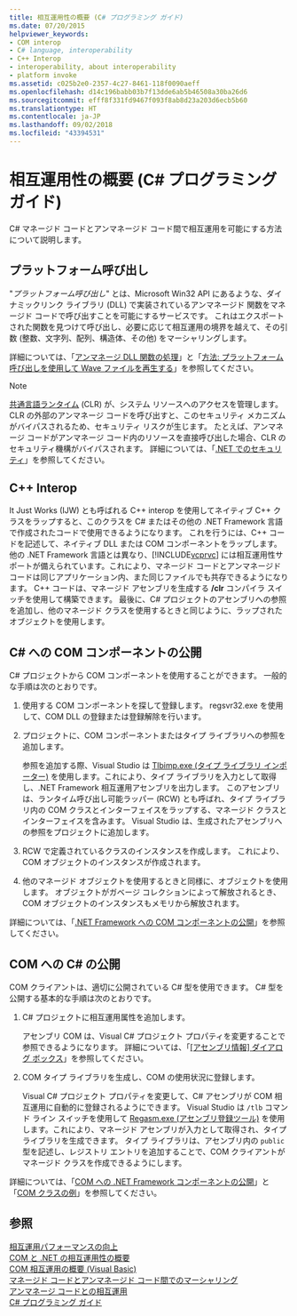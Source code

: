 ```yaml
---
title: 相互運用性の概要 (C# プログラミング ガイド)
ms.date: 07/20/2015
helpviewer_keywords:
- COM interop
- C# language, interoperability
- C++ Interop
- interoperability, about interoperability
- platform invoke
ms.assetid: c025b2e0-2357-4c27-8461-118f0090aeff
ms.openlocfilehash: d14c196babb03b7f13dde6ab5b46508a30ba26d6
ms.sourcegitcommit: efff8f331fd9467f093f8ab8d23a203d6ecb5b60
ms.translationtype: HT
ms.contentlocale: ja-JP
ms.lasthandoff: 09/02/2018
ms.locfileid: "43394531"
---
```

# <a name="interoperability-overview-c-programming-guide"></a>相互運用性の概要 (C# プログラミング ガイド)
C# マネージド コードとアンマネージド コード間で相互運用を可能にする方法について説明します。  
  
## <a name="platform-invoke"></a>プラットフォーム呼び出し  
 "*プラットフォーム呼び出し*" とは、Microsoft Win32 API にあるような、ダイナミックリンク ライブラリ (DLL) で実装されているアンマネージド 関数をマネージド コードで呼び出すことを可能にするサービスです。 これはエクスポートされた関数を見つけて呼び出し、必要に応じて相互運用の境界を越えて、その引数 (整数、文字列、配列、構造体、その他) をマーシャリングします。  
  
 詳細については、「[アンマネージ DLL 関数の処理](../../../framework/interop/consuming-unmanaged-dll-functions.md)」と「[方法: プラットフォーム呼び出しを使用して Wave ファイルを再生する](../../../csharp/programming-guide/interop/how-to-use-platform-invoke-to-play-a-wave-file.md)」を参照してください。  
  
> [!NOTE]
>  [共通言語ランタイム](../../../standard/clr.md) (CLR) が、システム リソースへのアクセスを管理します。 CLR の外部のアンマネージ コードを呼び出すと、このセキュリティ メカニズムがバイパスされるため、セキュリティ リスクが生じます。 たとえば、アンマネージ コードがアンマネージ コード内のリソースを直接呼び出した場合、CLR のセキュリティ機構がバイパスされます。 詳細については、「[.NET でのセキュリティ](../../../standard/security/index.md)」を参照してください。  
  
## <a name="c-interop"></a>C++ Interop  
 It Just Works (IJW) とも呼ばれる C++ interop を使用してネイティブ C++ クラスをラップすると、このクラスを C# またはその他の .NET Framework 言語で作成されたコードで使用できるようになります。 これを行うには、C++ コードを記述して、ネイティブ DLL または COM コンポーネントをラップします。 他の .NET Framework 言語とは異なり、[!INCLUDE[vcprvc](~/includes/vcprvc-md.md)] には相互運用性サポートが備えられています。これにより、マネージド コードとアンマネージド コードは同じアプリケーション内、また同じファイルでも共存できるようになります。 C++ コードは、マネージド アセンブリを生成する **/clr** コンパイラ スイッチを使用して構築できます。 最後に、C# プロジェクトのアセンブリへの参照を追加し、他のマネージド クラスを使用するときと同じように、ラップされたオブジェクトを使用します。  
  
## <a name="exposing-com-components-to-c"></a>C# への COM コンポーネントの公開  
 C# プロジェクトから COM コンポーネントを使用することができます。 一般的な手順は次のとおりです。  
  
1.  使用する COM コンポーネントを探して登録します。 regsvr32.exe を使用して、COM DLL の登録または登録解除を行います。  
  
2.  プロジェクトに、COM コンポーネントまたはタイプ ライブラリへの参照を追加します。  
  
     参照を追加する際、Visual Studio は [Tlbimp.exe (タイプ ライブラリ インポーター)](../../../../docs/framework/tools/tlbimp-exe-type-library-importer.md) を使用します。これにより、タイプ ライブラリを入力として取得し、.NET Framework 相互運用アセンブリを出力します。 このアセンブリは、ランタイム呼び出し可能ラッパー (RCW) とも呼ばれ、タイプ ライブラリ内の COM クラスとインターフェイスをラップする、マネージド クラスとインターフェイスを含みます。 Visual Studio は、生成されたアセンブリへの参照をプロジェクトに追加します。  
  
3.  RCW で定義されているクラスのインスタンスを作成します。 これにより、COM オブジェクトのインスタンスが作成されます。  
  
4.  他のマネージド オブジェクトを使用するときと同様に、オブジェクトを使用します。 オブジェクトがガベージ コレクションによって解放されるとき、COM オブジェクトのインスタンスもメモリから解放されます。  
  
 詳細については、「[.NET Framework への COM コンポーネントの公開](../../../../docs/framework/interop/exposing-com-components.md)」を参照してください。  
  
## <a name="exposing-c-to-com"></a>COM への C# の公開  
 COM クライアントは、適切に公開されている C# 型を使用できます。 C# 型を公開する基本的な手順は次のとおりです。  
  
1.  C# プロジェクトに相互運用属性を追加します。  
  
     アセンブリ COM は、Visual C# プロジェクト プロパティを変更することで参照できるようになります。 詳細については、「[[アセンブリ情報] ダイアログ ボックス](/visualstudio/ide/reference/assembly-information-dialog-box)」を参照してください。  
  
2.  COM タイプ ライブラリを生成し、COM の使用状況に登録します。  
  
     Visual C# プロジェクト プロパティを変更して、C# アセンブリが COM 相互運用に自動的に登録されるようにできます。 Visual Studio は `/tlb` コマンド ライン スイッチを使用して [Regasm.exe (アセンブリ登録ツール)](../../../../docs/framework/tools/regasm-exe-assembly-registration-tool.md) を使用します。これにより、マネージド アセンブリが入力として取得され、タイプ ライブラリを生成できます。 タイプ ライブラリは、アセンブリ内の `public` 型を記述し、レジストリ エントリを追加することで、COM クライアントがマネージド クラスを作成できるようにします。  
  
 詳細については、「[COM への .NET Framework コンポーネントの公開](../../../../docs/framework/interop/exposing-dotnet-components-to-com.md)」と「[COM クラスの例](../../../csharp/programming-guide/interop/example-com-class.md)」を参照してください。  
  
## <a name="see-also"></a>参照  
 [相互運用パフォーマンスの向上](https://msdn.microsoft.com/library/ms998551.aspx)  
 [COM と .NET の相互運用性の概要](https://msdn.microsoft.com/library/office/bb610378.aspx)  
 [COM 相互運用の概要 (Visual Basic)](../../../../docs/visual-basic/programming-guide/com-interop/introduction-to-com-interop.md)  
 [マネージド コードとアンマネージド コード間でのマーシャリング](../../../../docs/framework/interop/interop-marshaling.md)  
 [アンマネージ コードとの相互運用](../../../../docs/framework/interop/index.md)  
 [C# プログラミング ガイド](../../../csharp/programming-guide/index.md)
